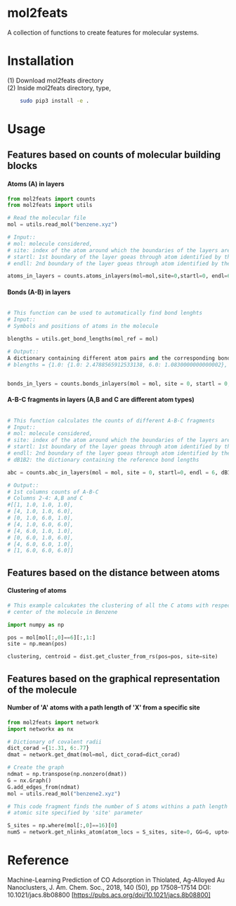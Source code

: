 # mol2feats

A collection of functions to create features for molecular systems.


# Installation
(1) Download mol2feats directory </br>
(2) Inside mol2feats directory, type,
```bash
    sudo pip3 install -e .
```

# Usage
## Features based on counts of molecular building blocks
#### Atoms (A) in layers

```python
from mol2feats import counts
from mol2feats import utils

# Read the molecular file
mol = utils.read_mol("benzene.xyz")

# Input:: 
# mol: molecule considered, 
# site: index of the atom around which the boundaries of the layers are centered,
# startl: 1st boundary of the layer goeas through atom identified by the index=startl,
# endll: 2nd boundary of the layer goeas through atom identified by the index=endl,

atoms_in_layers = counts.atoms_inlayers(mol=mol,site=0,startl=0, endl=6)

```

#### Bonds (A-B) in layers
```python

# This function can be used to automatically find bond lenghts
# Input:: 
# Symbols and positions of atoms in the molecule  

blengths = utils.get_bond_lengths(mol_ref = mol)

# Output:: 
A dictionary containing different atom pairs and the corresponding bond lenghts
# blengths = {1.0: {1.0: 2.4788565912533138, 6.0: 1.0830000000000002}, 6.0: {6.0: 1.3959999999999999}}


bonds_in_lyers = counts.bonds_inlayers(mol = mol, site = 0, startl = 0, endl = 6, dB1B2 = blengths)
```


#### A-B-C fragments in layers (A,B and C are different atom types)

```python

# This function calculates the counts of different A-B-C fragments
# Input:: 
# mol: molecule considered, 
# site: index of the atom around which the boundaries of the layers are centered,
# startl: 1st boundary of the layer goeas through atom identified by the index=startl,
# endll: 2nd boundary of the layer goeas through atom identified by the index=endl,
# dB1B2: the dictionary containing the reference bond lengths

abc = counts.abc_in_layers(mol = mol, site = 0, startl=0, endl = 6, dB1B2 = blengths)

# Output:: 
# 1st columns counts of A-B-C
# Columns 2-4: A,B and C
#[[1, 1.0, 1.0, 1.0],
# [4, 1.0, 1.0, 6.0],
# [0, 1.0, 6.0, 1.0],
# [4, 1.0, 6.0, 6.0],
# [4, 6.0, 1.0, 1.0],
# [0, 6.0, 1.0, 6.0],
# [4, 6.0, 6.0, 1.0],
# [1, 6.0, 6.0, 6.0]]

```

## Features based on the distance between atoms

#### Clustering of atoms
```python
# This example calcukates the clustering of all the C atoms with respect to the 
# center of the molecule in Benzene

import numpy as np

pos = mol[mol[:,0]==6][:,1:]
site = np.mean(pos)

clustering, centroid = dist.get_cluster_from_rs(pos=pos, site=site)

```

## Features based on the graphical representation of the molecule


#### Number of 'A' atoms with a path length of 'X' from a specific site
``` Python
from mol2feats import network
import networkx as nx

# Dictionary of covalent radii  
dict_corad ={1:.31, 6:.77}
dmat = network.get_dmat(mol=mol, dict_corad=dict_corad)

# Create the graph
ndmat = np.transpose(np.nonzero(dmat))
G = nx.Graph()
G.add_edges_from(ndmat)
mol = utils.read_mol("benzene2.xyz")

# This code fragment finds the number of S atoms withins a path length of 3 from 
# atomic site specified by 'site' parameter

S_sites = np.where(mol[:,0]==16)[0]
numS = network.get_nlinks_atom(atom_locs = S_sites, site=0, GG=G, upto=5)

```

# Reference
Machine-Learning Prediction of CO Adsorption in Thiolated, Ag-Alloyed Au Nanoclusters, 
J. Am. Chem. Soc., 2018, 140 (50), pp 17508–17514
DOI: 10.1021/jacs.8b08800
[https://pubs.acs.org/doi/10.1021/jacs.8b08800]
